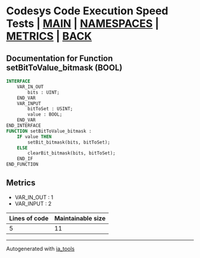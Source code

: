 # Codesys Code Execution Speed Tests | [MAIN] | [NAMESPACES] | [METRICS] | [BACK]  

## Documentation for Function setBitToValue_bitmask (BOOL)  

```pascal
INTERFACE
    VAR_IN_OUT 
        bits : UINT;
    END_VAR
    VAR_INPUT 
        bitToSet : USINT;
        value : BOOL;
    END_VAR
END_INTERFACE
FUNCTION setBitToValue_bitmask :
    IF value THEN
    	setBit_bitmask(bits, bitToSet);
    ELSE
    	clearBit_bitmask(bits, bitToSet);
    END_IF
END_FUNCTION
```

## Metrics  

- VAR_IN_OUT : 1
- VAR_INPUT : 2

| Lines of code | Maintainable size |
| ------------- | ----------------- |
| 5 | 11 |

---
Autogenerated with [ia_tools](https://github.com/tkucic/ia_tools)  

[MAIN]: ../../../../index_st.md
[NAMESPACES]: ../../nsList_st.md
[METRICS]: ../../../metrics_st.md
[BACK]: ../nsMain_st.md
